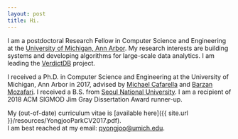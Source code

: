 ```yaml
---
layout: post
title: Hi.
---
```


I am a postdoctoral Research Fellow in Computer Science and Engineering at the [University of
Michigan, Ann Arbor](http://cse.umich.edu/).
My research interests are building systems and developing algorithms for large-scale data analytics.
I am leading the [VerdictDB](http://verdictdb.org/) project.

I received a Ph.D. in Computer Science and Engineering at the University of Michigan, Ann Arbor in 2017, advised by [Michael Cafarella](http://web.eecs.umich.edu/~michjc/) and [Barzan Mozafari](http://web.eecs.umich.edu/~mozafari/).
I received a B.S. from [Seoul National University](https://en.wikipedia.org/wiki/Seoul_National_University). I am a recipient of 2018 ACM SIGMOD Jim Gray Dissertation Award runner-up.

My (out-of-date) curriculum vitae is [available here]({{ site.url }}/resources/YongjooParkCV2017.pdf).  
I am best reached at my email: pyongjoo@umich.edu.
